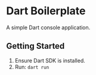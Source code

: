 # Dart Boilerplate

A simple Dart console application.

## Getting Started

1. Ensure Dart SDK is installed.
2. Run: `dart run`
